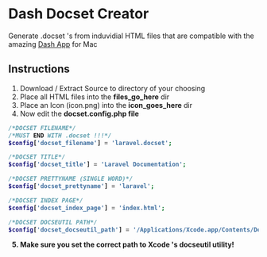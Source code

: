 # Dash Docset Creator
Generate .docset 's from induvidial HTML files that are compatible with the
amazing [Dash App](http://kapeli.com/dash/) for Mac

## Instructions

1. Download / Extract Source to directory of your choosing
2. Place all HTML files into the <strong>files_go_here</strong> dir
3. Place an Icon (icon.png) into the <strong>icon_goes_here</strong> dir
4. Now edit the <strong>docset.config.php<strong> file
```php
/*DOCSET FILENAME*/
/*MUST END WITH .docset !!!*/
$config['docset_filename'] = 'laravel.docset';

/*DOCSET TITLE*/
$config['docset_title'] = 'Laravel Documentation';

/*DOCSET PRETTYNAME (SINGLE WORD)*/
$config['docset_prettyname'] = 'laravel';

/*DOCSET INDEX PAGE*/
$config['docset_index_page'] = 'index.html';

/*DOCSET DOCSEUTIL PATH*/
$config['docset_docseutil_path'] = '/Applications/Xcode.app/Contents/Developer/usr/bin/docsetutil';
```
5. Make sure you set the correct path to Xcode 's docseutil utility!

